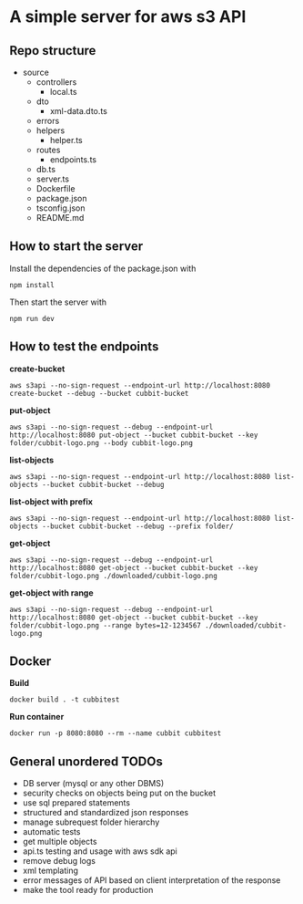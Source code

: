 # A simple server for aws s3 API

## Repo structure

* source
  * controllers
    - local.ts
  * dto
    - xml-data.dto.ts
  * errors
  * helpers
    - helper.ts
  * routes
    - endpoints.ts
  * db.ts
  * server.ts
  * Dockerfile
  * package.json
  * tsconfig.json
  * README.md

## How to start the server

Install the dependencies of the package.json with

```npm install```

Then start the server with 

```npm run dev```

## How to test the endpoints

**create-bucket**

```aws s3api --no-sign-request --endpoint-url http://localhost:8080 create-bucket --debug --bucket cubbit-bucket```

**put-object**

```aws s3api --no-sign-request --debug --endpoint-url http://localhost:8080 put-object --bucket cubbit-bucket --key folder/cubbit-logo.png --body cubbit-logo.png```

**list-objects**

```aws s3api --no-sign-request --endpoint-url http://localhost:8080 list-objects --bucket cubbit-bucket --debug```

**list-object with prefix**

```aws s3api --no-sign-request --endpoint-url http://localhost:8080 list-objects --bucket cubbit-bucket --debug --prefix folder/```

**get-object**

```aws s3api --no-sign-request --debug --endpoint-url http://localhost:8080 get-object --bucket cubbit-bucket --key folder/cubbit-logo.png ./downloaded/cubbit-logo.png```

**get-object with range**

```aws s3api --no-sign-request --debug --endpoint-url http://localhost:8080 get-object --bucket cubbit-bucket --key folder/cubbit-logo.png --range bytes=12-1234567 ./downloaded/cubbit-logo.png```

## Docker

**Build**

```docker build . -t cubbitest```

**Run container**

```docker run -p 8080:8080 --rm --name cubbit cubbitest```


## General unordered TODOs

- DB server (mysql or any other DBMS)
- security checks on objects being put on the bucket
- use sql prepared statements
- structured and standardized json responses
- manage subrequest folder hierarchy
- automatic tests
- get multiple objects
- api.ts testing and usage with aws sdk api
- remove debug logs
- xml templating
- error messages of API based on client interpretation of the response
- make the tool ready for production